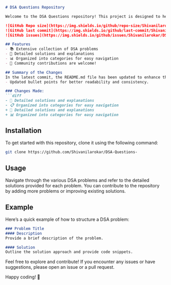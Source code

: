 ```markdown
# DSA Questions Repository

Welcome to the DSA Questions repository! This project is designed to help you sharpen your Data Structures and Algorithms skills through a collection of problems and detailed solutions.

![GitHub Repo size](https://img.shields.io/github/repo-size/Shivanilarokar/DSA-Questions-)
![GitHub last commit](https://img.shields.io/github/last-commit/Shivanilarokar/DSA-Questions-)
![GitHub issues](https://img.shields.io/github/issues/Shivanilarokar/DSA-Questions-)

## Features
- 📚 Extensive collection of DSA problems
- 🤖 Detailed solutions and explanations
- 📊 Organized into categories for easy navigation
- 🤝 Community contributions are welcome!

## Summary of the Changes
In the latest commit, the README.md file has been updated to enhance the clarity and presentation of the features available in this repository. The following changes were made:
- Updated bullet points for better readability and consistency.

### Changes Made:
```diff
- 📑 Detailed solutions and explanations
- 📋 Organized into categories for easy navigation
+ 🤖 Detailed solutions and explanations
+ 📊 Organized into categories for easy navigation
```

## Installation
To get started with this repository, clone it using the following command:
```bash
git clone https://github.com/Shivanilarokar/DSA-Questions-
```

## Usage
Navigate through the various DSA problems and refer to the detailed solutions provided for each problem. You can contribute to the repository by adding more problems or improving existing solutions.

## Example
Here’s a quick example of how to structure a DSA problem:
```markdown
### Problem Title
#### Description
Provide a brief description of the problem.

#### Solution
Outline the solution approach and provide code snippets.
```

Feel free to explore and contribute! If you encounter any issues or have suggestions, please open an issue or a pull request.

Happy coding! 🚀
```